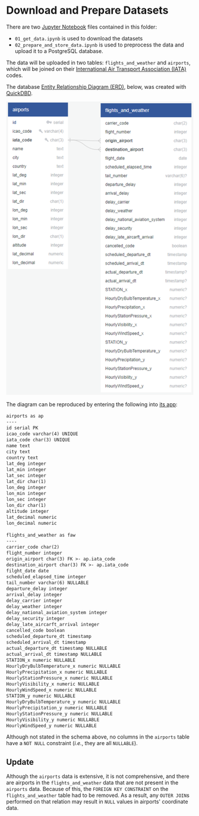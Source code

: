 # Download and Prepare Datasets

There are two [Jupyter Notebook](https://jupyter.org/) files contained in this folder:
- `01_get_data.ipynb` is used to download the datasets
- `02_prepare_and_store_data.ipynb` is used to preprocess the data and upload it to a PostgreSQL database.

The data will be uploaded in two tables: `flights_and_weather` and `airports`, which will be joined on their [International Air Transport Association (IATA)](https://www.iata.org/) codes.

The database [Entity Relationship Diagram (ERD)](https://www.lucidchart.com/pages/er-diagrams), below, was created with [QuickDBD](https://www.quickdatabasediagrams.com/).

![entity relationship diagram](../resources/images/db_entity_relationship_diagram.png)

The diagram can be reproduced by entering the following into [its app](https://app.quickdatabasediagrams.com/):

```
airports as ap
----
id serial PK
icao_code varchar(4) UNIQUE
iata_code char(3) UNIQUE
name text
city text
country text
lat_deg integer
lat_min integer
lat_sec integer
lat_dir char(1)
lon_deg integer
lon_min integer
lon_sec integer
lon_dir char(1)
altitude integer
lat_decimal numeric
lon_decimal numeric

flights_and_weather as faw
----
carrier_code char(2)
flight_number integer
origin_airport char(3) FK >- ap.iata_code
destination_airport char(3) FK >- ap.iata_code
filght_date date
scheduled_elapsed_time integer
tail_number varchar(6) NULLABLE
departure_delay integer
arrival_delay integer
delay_carrier integer
delay_weather integer
delay_national_aviation_system integer
delay_security integer
delay_late_aircarft_arrival integer
cancelled_code boolean
scheduled_departure_dt timestamp
scheduled_arrival_dt timestamp
actual_departure_dt timestamp NULLABLE
actual_arrival_dt timestamp NULLABLE
STATION_x numeric NULLABLE
HourlyDryBulbTemperature_x numeric NULLABLE
HourlyPrecipitation_x numeric NULLABLE
HourlyStationPressure_x numeric NULLABLE
HourlyVisibility_x numeric NULLABLE
HourlyWindSpeed_x numeric NULLABLE
STATION_y numeric NULLABLE
HourlyDryBulbTemperature_y numeric NULLABLE
HourlyPrecipitation_y numeric NULLABLE
HourlyStationPressure_y numeric NULLABLE
HourlyVisibility_y numeric NULLABLE
HourlyWindSpeed_y numeric NULLABLE
```

Although not stated in the schema above, no columns in the `airports` table have a `NOT NULL` constraint (*i.e.*, they are all `NULLABLE`).

## Update

Although the `airports` data is extensive, it is not comprehensive, and there are airports in the `flights_and_weather` data that are not present in the `airports` data. Because of this, the `FOREIGN KEY CONSTRAINT` on the `flights_and_weather` table had to be removed. As a result, any `OUTER JOIN`s performed on that relation may result in `NULL` values in airports' coordinate data.
